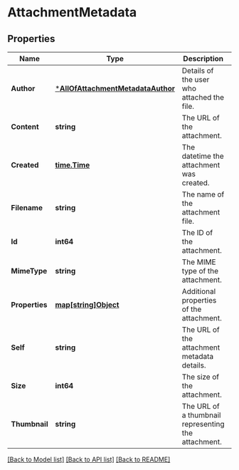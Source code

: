 # AttachmentMetadata

## Properties
Name | Type | Description | Notes
------------ | ------------- | ------------- | -------------
**Author** | [***AllOfAttachmentMetadataAuthor**](AllOfAttachmentMetadataAuthor.md) | Details of the user who attached the file. | [optional] [default to null]
**Content** | **string** | The URL of the attachment. | [optional] [default to null]
**Created** | [**time.Time**](time.Time.md) | The datetime the attachment was created. | [optional] [default to null]
**Filename** | **string** | The name of the attachment file. | [optional] [default to null]
**Id** | **int64** | The ID of the attachment. | [optional] [default to null]
**MimeType** | **string** | The MIME type of the attachment. | [optional] [default to null]
**Properties** | [**map[string]Object**](.md) | Additional properties of the attachment. | [optional] [default to null]
**Self** | **string** | The URL of the attachment metadata details. | [optional] [default to null]
**Size** | **int64** | The size of the attachment. | [optional] [default to null]
**Thumbnail** | **string** | The URL of a thumbnail representing the attachment. | [optional] [default to null]

[[Back to Model list]](../README.md#documentation-for-models) [[Back to API list]](../README.md#documentation-for-api-endpoints) [[Back to README]](../README.md)

